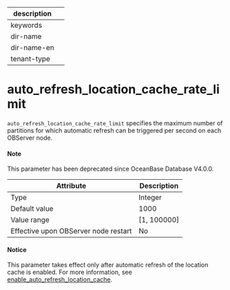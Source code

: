 | description ||
|---|---|
| keywords ||
| dir-name ||
| dir-name-en ||
| tenant-type ||

auto_refresh_location_cache_rate_limit
===========================================================

`auto_refresh_location_cache_rate_limit` specifies the maximum number of partitions for which automatic refresh can be triggered per second on each OBServer node.

<main id="notice" type='explain'>
  <h4>Note</h4>
  <p>  This parameter has been deprecated since OceanBase Database V4.0.0.   </p>
</main>

| **Attribute** | **Description** |
|------------------|---------------|
| Type | Integer |
| Default value | 1000 |
| Value range | \[1, 100000\] |
| Effective upon OBServer node restart | No |

<main id="notice" type='notice'>
  <h4>Notice</h4>
  <p>  This parameter takes effect only after automatic refresh of the location cache is enabled. For more information, see <a href="../300.cluster-level-configuration-items/6300.enable_auto_refresh_location_cache.md">enable_auto_refresh_location_cache</a>.    </p>
</main>
